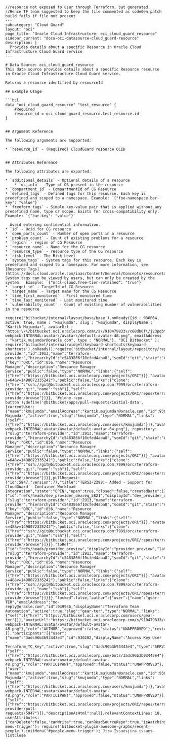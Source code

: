 ```

//resource not exposed to user through Terraform, but generated.
//Hence TF team suggested to keep the file commented as codeGen patch build fails if file not present
---
subcategory: "Cloud Guard"
layout: "oci"
page_title: "Oracle Cloud Infrastructure: oci_cloud_guard_resource"
sidebar_current: "docs-oci-datasource-cloud_guard-resource"
description: |-
  Provides details about a specific Resource in Oracle Cloud Infrastructure Cloud Guard service
---

# Data Source: oci_cloud_guard_resource
This data source provides details about a specific Resource resource in Oracle Cloud Infrastructure Cloud Guard service.

Returns a resource identified by resourceId

## Example Usage

```hcl
data "oci_cloud_guard_resource" "test_resource" {
	#Required
	resource_id = oci_cloud_guard_resource.test_resource.id
}


## Argument Reference

The following arguments are supported:

* `resource_id` - (Required) CloudGuard resource OCID


## Attributes Reference

The following attributes are exported:

* `additional_details` - Optional details of a resource
    * `os_info` - Type of OS present in the resource
* `compartment_id` - CompartmentId of CG Resource
* `defined_tags` - Defined tags for this resource. Each key is predefined and scoped to a namespace. Example: `{"foo-namespace.bar-key": "value"}`
* `freeform_tags` - Simple key-value pair that is applied without any predefined name, type or scope. Exists for cross-compatibility only. Example: `{"bar-key": "value"}`

  Avoid entering confidential information.
* `id` - Ocid for CG resource
* `open_ports_count` - Number of open ports in a resource
* `problem_count` - Count of existing problems for a resource
* `region` - region of CG Resource
* `resource_name` - Name for the CG resource
* `resource_type` - resource type of the CG resource
* `risk_level` - The Risk Level
* `system_tags` - System tags for this resource. Each key is predefined and scoped to a namespace. For more information, see [Resource Tags](https://docs.cloud.oracle.com/iaas/Content/General/Concepts/resourcetags.htm). System tags can be viewed by users, but can only be created by the system.  Example: `{"orcl-cloud.free-tier-retained": "true"}`
* `target_id` - TargetId of CG Resource
* `target_name` - Target name for the CG Resource
* `time_first_monitored` - First monitored time
* `time_last_monitored` - Last monitored time
* `vulnerability_count` - Count of existing number of vulnerabilities in the resource

require('bitbucket/internal/layout/base/base').onReady({id : 936064, active: true, name : "kmujumda", slug : "kmujumda", displayName : "Kartik Mujumdar", avatarUrl : "https:\/\/bitbucket.oci.oraclecorp.com\/s\/910479833\/c68db0f\/j23pqb\/1.0\/_\/download\/resources\/com.atlassian.bitbucket.server.bitbucket-webpack-INTERNAL:avatar\/avatar\/default-avatar-48.png", emailAddress : "kartik.mujumdar@oracle.com", type : "NORMAL"}, "OCI Bitbucket" ); require('bitbucket/internal/widget/keyboard-shortcuts/keyboard-shortcuts').onReady();require('bitbucket/internal/layout/repository/repository').onReady({"slug":"terraform-provider","id":2913,"name":"terraform-provider","hierarchyId":"c5483866f10cfed4aba8","scmId":"git","state":"AVAILABLE","statusMessage":"Available","forkable":true,"project":{"key":"ORC","id":856,"name":"Resource Manager","description":"Resource Manager Service","public":false,"type":"NORMAL","links":{"self":[{"href":"https://bitbucket.oci.oraclecorp.com/projects/ORC"}]},"avatarUrl":"/projects/ORC/avatar.png?s=64&v=1498072335242"},"public":false,"links":{"clone":[{"href":"ssh://git@bitbucket.oci.oraclecorp.com:7999/orc/terraform-provider.git","name":"ssh"}],"self":[{"href":"https://bitbucket.oci.oraclecorp.com/projects/ORC/repos/terraform-provider/browse"}]}}, '#clone-repo-button');define('@bitbucket/apps/pull-requests/initial-data', {currentUser: {"name":"kmujumda","emailAddress":"kartik.mujumdar@oracle.com","id":936064,"displayName":"Kartik Mujumdar","active":true,"slug":"kmujumda","type":"NORMAL","links":{"self":[{"href":"https://bitbucket.oci.oraclecorp.com/users/kmujumda"}]},"avatarUrl":"https://bitbucket.oci.oraclecorp.com/s/910479833/c68db0f/j23pqb/1.0/_/download/resources/com.atlassian.bitbucket.server.bitbucket-webpack-INTERNAL:avatar/avatar/default-avatar-64.png"}, repository: {"slug":"terraform-provider","id":2913,"name":"terraform-provider","hierarchyId":"c5483866f10cfed4aba8","scmId":"git","state":"AVAILABLE","statusMessage":"Available","forkable":true,"project":{"key":"ORC","id":856,"name":"Resource Manager","description":"Resource Manager Service","public":false,"type":"NORMAL","links":{"self":[{"href":"https://bitbucket.oci.oraclecorp.com/projects/ORC"}]},"avatarUrl":"/projects/ORC/avatar.png?s=64&v=1498072335242"},"public":false,"links":{"clone":[{"href":"ssh://git@bitbucket.oci.oraclecorp.com:7999/orc/terraform-provider.git","name":"ssh"}],"self":[{"href":"https://bitbucket.oci.oraclecorp.com/projects/ORC/repos/terraform-provider/browse"}]}},pullRequest: {"id":5947,"version":77,"title":"TERSI-2299:- Added - Support for CloudGuard - Container Workload Integration","state":"OPEN","open":true,"closed":false,"createdDate":1712045009657,"updatedDate":1715067117444,"fromRef":{"id":"refs/heads/dev_provider_dexreq_5821","displayId":"dev_provider_dexreq_5821","latestCommit":"928efbf96137f3d71016502a5c316ad7442b9a46","type":"BRANCH","repository":{"slug":"terraform-provider","id":2913,"name":"terraform-provider","hierarchyId":"c5483866f10cfed4aba8","scmId":"git","state":"AVAILABLE","statusMessage":"Available","forkable":true,"project":{"key":"ORC","id":856,"name":"Resource Manager","description":"Resource Manager Service","public":false,"type":"NORMAL","links":{"self":[{"href":"https://bitbucket.oci.oraclecorp.com/projects/ORC"}]},"avatarUrl":"/projects/ORC/avatar.png?s=48&v=1498072335242"},"public":false,"links":{"clone":[{"href":"ssh://git@bitbucket.oci.oraclecorp.com:7999/orc/terraform-provider.git","name":"ssh"}],"self":[{"href":"https://bitbucket.oci.oraclecorp.com/projects/ORC/repos/terraform-provider/browse"}]}}},"toRef":{"id":"refs/heads/provider_preview","displayId":"provider_preview","latestCommit":"7a85e0f934b4d1e45e2f3db1fac52c2efc8f40c3","type":"BRANCH","repository":{"slug":"terraform-provider","id":2913,"name":"terraform-provider","hierarchyId":"c5483866f10cfed4aba8","scmId":"git","state":"AVAILABLE","statusMessage":"Available","forkable":true,"project":{"key":"ORC","id":856,"name":"Resource Manager","description":"Resource Manager Service","public":false,"type":"NORMAL","links":{"self":[{"href":"https://bitbucket.oci.oraclecorp.com/projects/ORC"}]},"avatarUrl":"/projects/ORC/avatar.png?s=48&v=1498072335242"},"public":false,"links":{"clone":[{"href":"ssh://git@bitbucket.oci.oraclecorp.com:7999/orc/terraform-provider.git","name":"ssh"}],"self":[{"href":"https://bitbucket.oci.oraclecorp.com/projects/ORC/repos/terraform-provider/browse"}]}}},"locked":false,"author":{"user":{"name":"gear-TER","emailAddress":"no-reply@oracle.com","id":949936,"displayName":"Terraform Team Automation","active":true,"slug":"gear-ter","type":"NORMAL","links":{"self":[{"href":"https://bitbucket.oci.oraclecorp.com/users/gear-ter"}]},"avatarUrl":"https://bitbucket.oci.oraclecorp.com/s/910479833/c68db0f/j23pqb/1.0/_/download/resources/com.atlassian.bitbucket.server.bitbucket-webpack-INTERNAL:avatar/avatar/default-avatar-48.png"},"role":"AUTHOR","approved":false,"status":"UNAPPROVED"},"reviewers":[],"participants":[{"user":{"name":"3adc96b3b93443e4","id":930202,"displayName":"Access Key User - Terraform_TC_Key","active":true,"slug":"3adc96b3b93443e4","type":"SERVICE","links":{"self":[{"href":"https://bitbucket.oci.oraclecorp.com/bots/3adc96b3b93443e4"}]},"avatarUrl":"https://bitbucket.oci.oraclecorp.com/s/910479833/c68db0f/j23pqb/1.0/_/download/resources/com.atlassian.bitbucket.server.bitbucket-webpack-INTERNAL:avatar/avatar/default-avatar-48.png"},"role":"PARTICIPANT","approved":false,"status":"UNAPPROVED"},{"user":{"name":"kmujumda","emailAddress":"kartik.mujumdar@oracle.com","id":936064,"displayName":"Kartik Mujumdar","active":true,"slug":"kmujumda","type":"NORMAL","links":{"self":[{"href":"https://bitbucket.oci.oraclecorp.com/users/kmujumda"}]},"avatarUrl":"https://bitbucket.oci.oraclecorp.com/s/910479833/c68db0f/j23pqb/1.0/_/download/resources/com.atlassian.bitbucket.server.bitbucket-webpack-INTERNAL:avatar/avatar/default-avatar-48.png"},"role":"PARTICIPANT","approved":false,"status":"UNAPPROVED"}],"links":{"self":[{"href":"https://bitbucket.oci.oraclecorp.com/projects/ORC/repos/terraform-provider/pull-requests/5947"}]},"descriptionAsHtml":null},relevantContextLines: 10, userAttributes: {"canDelete":false,"canWrite":true,"canReadSourceRepo":true,"isWatching":true,"canWriteSourceRepo":true},});require('bitbucket/internal/layout/base/menu/repositories/recent').initMenu('repositories-menu-trigger'); require('bitbucket-plugin-awesome-graphs/recent-people').initMenu('#people-menu-trigger'); Jira Issuesjira-issues-listClose
```